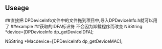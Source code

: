 


## Useage

##直接把 DPDeviceInfo文件中的文件拖到项目中,导入DPDeviceInfo.h就可以用了
##example
##获取的IDFA标识符  不会因为卸载程序而改变
  NSString *device=[DPDeviceInfo dp_getDeviceIDFA];

  NSString *Macdevice=[DPDeviceInfo dp_getDeviceMAC];



